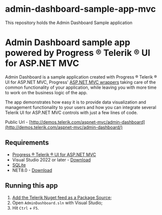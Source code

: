 # admin-dashboard-sample-app-mvc
This repository holds the Admin Dashboard Sample application
# Admin Dashboard sample app powered by Progress &reg; Telerik &reg; UI for ASP.NET MVC

Admin Dashboard is a sample application created with Progress &reg; Telerik &reg; UI for ASP.NET MVC, Progress' [ASP.NET MVC wrappers](http://www.telerik.com/aspnet-mvc) taking care of the common functionality of your application, while leaving you with more time to work on the business logic of the app.

The app demonstrates how easy it is to provide data visualization and management functionality to your users and how you can integrate several Telerik UI for ASP.NET MVC controls with just a few lines of code.

Public Url - [http://demos.telerik.com/aspnet-mvc/admin-dashboard](http://demos.telerik.com/aspnet-mvc/admin-dashboard/)

## Requirements

* [Progress &reg; Telerik &reg; UI for ASP.NET MVC](https://www.telerik.com/aspnet-mvc)
* Visual Studio 2022 or later - [Download](https://visualstudio.microsoft.com/vs/)
* [SQLite](https://www.sqlite.org/)
* NET8.0 - [Download](https://dotnet.microsoft.com/en-us/download/dotnet/8.0)

## Running this app

1. [Add the Telerik Nuget feed as a Package Source](http://docs.telerik.com/aspnet-core/getting-started/nuget-install);
1. Open `AdminDashboard.sln` with Visual Studio;
1. Hit `Ctrl` + `F5`.